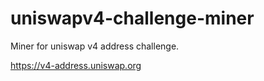 # uniswapv4-challenge-miner
Miner for uniswap v4 address challenge.

https://v4-address.uniswap.org
